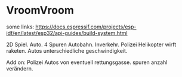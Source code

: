 # VroomVroom

some links: https://docs.espressif.com/projects/esp-idf/en/latest/esp32/api-guides/build-system.html


2D Spiel. Auto. 4 Spuren Autobahn. Inverkehr. Polizei Helikopter wirft raketen. Autos unterschiedliche geschwindigkeit. 

Add on: Polizei Autos von eventuell rettungsgasse. spuren anzahl verändern.
